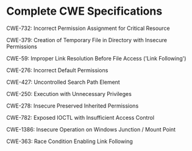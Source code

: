 

# Complete CWE Specifications

CWE-732: Incorrect Permission Assignment for Critical Resource

CWE-379: Creation of Temporary File in Directory with Insecure Permissions

CWE-59: Improper Link Resolution Before File Access ('Link Following')

CWE-276: Incorrect Default Permissions

CWE-427: Uncontrolled Search Path Element

CWE-250: Execution with Unnecessary Privileges

CWE-278: Insecure Preserved Inherited Permissions

CWE-782: Exposed IOCTL with Insufficient Access Control

CWE-1386: Insecure Operation on Windows Junction / Mount Point

CWE-363: Race Condition Enabling Link Following